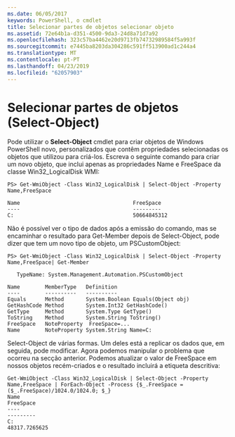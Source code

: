 ```yaml
---
ms.date: 06/05/2017
keywords: PowerShell, o cmdlet
title: Selecionar partes de objetos selecionar objeto
ms.assetid: 72e64b1a-d351-4500-9da3-24d8a71d7a92
ms.openlocfilehash: 323c57ba4462e20d9713fb74732989584f5a993f
ms.sourcegitcommit: e7445ba8203da304286c591ff513900ad1c244a4
ms.translationtype: MT
ms.contentlocale: pt-PT
ms.lasthandoff: 04/23/2019
ms.locfileid: "62057903"
---
```

# <a name="selecting-parts-of-objects-select-object"></a>Selecionar partes de objetos (Select-Object)

Pode utilizar o **Select-Object** cmdlet para criar objetos de Windows PowerShell novo, personalizados que contêm propriedades selecionadas os objetos que utilizou para criá-los. Escreva o seguinte comando para criar um novo objeto, que inclui apenas as propriedades Name e FreeSpace da classe Win32_LogicalDisk WMI:

```
PS> Get-WmiObject -Class Win32_LogicalDisk | Select-Object -Property Name,FreeSpace

Name                                    FreeSpace
----                                    ---------
C:                                      50664845312
```

Não é possível ver o tipo de dados após a emissão do comando, mas se encaminhar o resultado para Get-Member depois de Select-Object, pode dizer que tem um novo tipo de objeto, um PSCustomObject:

```
PS> Get-WmiObject -Class Win32_LogicalDisk | Select-Object -Property Name,FreeSpace| Get-Member

   TypeName: System.Management.Automation.PSCustomObject

Name        MemberType   Definition
----        ----------   ----------
Equals      Method       System.Boolean Equals(Object obj)
GetHashCode Method       System.Int32 GetHashCode()
GetType     Method       System.Type GetType()
ToString    Method       System.String ToString()
FreeSpace   NoteProperty  FreeSpace=...
Name        NoteProperty System.String Name=C:
```

Select-Object de várias formas. Um deles está a replicar os dados que, em seguida, pode modificar. Agora podemos manipular o problema que ocorreu na secção anterior. Podemos atualizar o valor de FreeSpace em nossos objetos recém-criados e o resultado incluirá a etiqueta descritiva:

```
Get-WmiObject -Class Win32_LogicalDisk | Select-Object -Property Name,FreeSpace | ForEach-Object -Process {$_.FreeSpace = ($_.FreeSpace)/1024.0/1024.0; $_}
Name                                                                  FreeSpace
----                                                                  ---------
C:                                                                48317.7265625
```